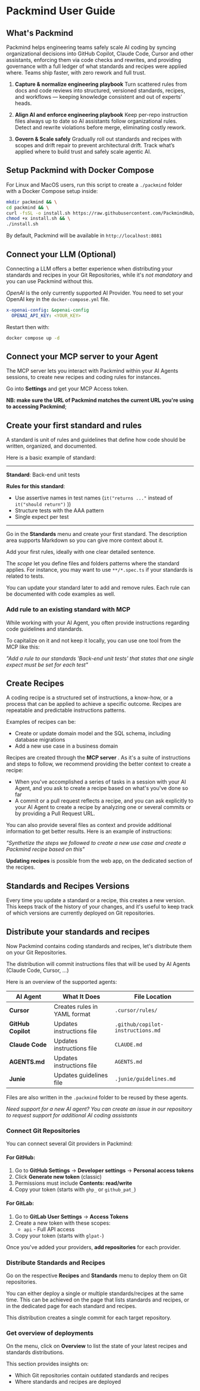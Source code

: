 # Packmind User Guide

## What's Packmind

Packmind helps engineering teams safely scale AI coding by syncing organizational decisions into GitHub Copilot, Claude Code, Cursor and other assistants, enforcing them via code checks and rewrites, and providing governance with a full ledger of what standards and recipes were applied where. Teams ship faster, with zero rework and full trust.

1. **Capture & normalize engineering playbook**
   Turn scattered rules from docs and code reviews into structured, versioned standards, recipes, and workflows — keeping knowledge consistent and out of experts’ heads.

2. **Align AI and enforce engineering playbook**
   Keep per-repo instruction files always up to date so AI assistants follow organizational rules. Detect and rewrite violations before merge, eliminating costly rework.

3. **Govern & Scale safely**
   Gradually roll out standards and recipes with scopes and drift repair to prevent architectural drift. Track what’s applied where to build trust and safely scale agentic AI.

## Setup Packmind with Docker Compose

For Linux and MacOS users, run this script to create a `./packmind` folder with a Docker Compose setup inside:

```bash
mkdir packmind && \
cd packmind && \
curl -fsSL -o install.sh https://raw.githubusercontent.com/PackmindHub/packmind/refs/heads/main/dockerfile/prod/setup-packmind-compose.sh && \
chmod +x install.sh && \
./install.sh
```

By default, Packmind will be available in `http://localhost:8081`

## Connect your LLM (Optional)

Connecting a LLM offers a better experience when distributing your standards and recipes in your Git Repositories, while it's _not mandatory_ and you can use Packmind without this.

_OpenAI_ is the only currently supported AI Provider.
You need to set your OpenAI key in the `docker-compose.yml` file.

```yaml
x-openai-config: &openai-config
  OPENAI_API_KEY: <YOUR_KEY>
```

Restart then with:

```bash
docker compose up -d
```

## Connect your MCP server to your Agent

The MCP server lets you interact with Packmind within your AI Agents sessions, to create new recipes and coding rules for instances.

Go into **Settings** and get your MCP Access token.

**NB: make sure the URL of Packmind matches the current URL you're using to accessing Packmind**;

## Create your first standard and rules

A standard is unit of rules and guidelines that define how code should be written, organized, and documented.

Here is a basic example of standard:

---

**Standard**: Back-end unit tests

**Rules for this standard**:

- Use assertive names in test names (`it("returns ..."` instead of `it("should return")` ))
- Structure tests with the AAA pattern
- Single expect per test

---

Go in the **Standards** menu and create your first standard.
The description area supports Markdown so you can give more context about it.

Add your first rules, ideally with one clear detailed sentence.

The _scope_ let you define files and folders patterns where the standard applies.
For instance, you may want to use `**/*.spec.ts` if your standards is related to tests.

You can update your standard later to add and remove rules. Each rule can be documented with code examples as well.

### Add rule to an existing standard with MCP

While working with your AI Agent, you often provide instructions regarding code guidelines and standards.

To capitalize on it and not keep it locally, you can use one tool from the MCP like this:

_"Add a rule to our standards 'Back-end unit tests' that states that one single expect must be set for each test"_

## Create Recipes

A coding recipe is a structured set of instructions, a know-how, or a process that can be applied to achieve a specific outcome.
Recipes are repeatable and predictable instructions patterns.

Examples of recipes can be:

- Create or update domain model and the SQL schema, including database migrations
- Add a new use case in a business domain

Recipes are created through the **MCP server** .
As it's a suite of instructions and steps to follow, we recommend providing the better context to create a recipe:

- When you've accomplished a series of tasks in a session with your AI Agent, and you ask to create a recipe based on what's you've done so far
- A commit or a pull request reflects a recipe, and you can ask explicitly to your AI Agent to create a recipe by analyzing one or several commits or by providing a Pull Request URL.

You can also provide several files as context and provide additional information to get better results. Here is an example of instructions:

_"Synthetize the steps we followed to create a new use case and create a Packmind recipe based on this"_

**Updating recipes** is possible from the web app, on the dedicated section of the recipes.

## Standards and Recipes Versions

Every time you update a standard or a recipe, this creates a new version.
This keeps track of the history of your changes, and it's useful to keep track of which versions are currently deployed on Git repositories.

## Distribute your standards and recipes

Now Packmind contains coding standards and recipes, let's distribute them on your Git Repositories.

The distribution will commit instructions files that will be used by AI Agents (Claude Code, Cursor, ...)

Here is an overview of the supported agents:

| AI Agent           | What It Does                 | File Location                     |
| ------------------ | ---------------------------- | --------------------------------- |
| **Cursor**         | Creates rules in YAML format | `.cursor/rules/`                  |
| **GitHub Copilot** | Updates instructions file    | `.github/copilot-instructions.md` |
| **Claude Code**    | Updates instructions file    | `CLAUDE.md`                       |
| **AGENTS.md**      | Updates instructions file    | `AGENTS.md`                       |
| **Junie**          | Updates guidelines file      | `.junie/guidelines.md`            |

Files are also written in the `.packmind` folder to be reused by these agents.

_Need support for a new AI agent? You can create an issue in our repository to request support for additional AI coding assistants_

### Connect Git Repositories

You can connect several Git providers in Packmind:

#### For GitHub:

1. Go to **GitHub Settings** → **Developer settings** → **Personal access tokens**
2. Click **Generate new token** (classic)
3. Permissions must include **Contents: read/write**
4. Copy your token (starts with `ghp_` or `github_pat_`)

#### For GitLab:

1. Go to **GitLab User Settings** → **Access Tokens**
2. Create a new token with these scopes:
   - `api` - Full API access
3. Copy your token (starts with `glpat-`)

Once you've added your providers, **add repositories** for each provider.

### Distribute Standards and Recipes

Go on the respective **Recipes** and **Standards** menu to deploy them on Git repositories.

You can either deploy a single or multiple standards/recipes at the same time.
This can be achieved on the page that lists standards and recipes, or in the dedicated page for each standard and recipes.

This distribution creates a single commit for each target repository.

### Get overview of deployments

On the menu, click on **Overview** to list the state of your latest recipes and standards distributions.

This section provides insights on:

- Which Git repositories contain outdated standards and recipes
- Where standards and recipes are deployed
